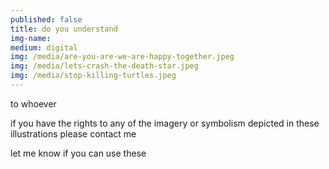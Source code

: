 ```yaml
---
published: false
title: do you understand
img-name: 
medium: digital
img: /media/are-you-are-we-are-happy-together.jpeg
img: /media/lets-crash-the-death-star.jpeg
img: /media/stop-killing-turtles.jpeg
---
```


to whoever

if you have the rights to any of the imagery or symbolism depicted in these illustrations please contact me

let me know if you can use these

